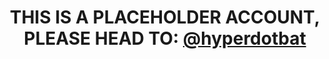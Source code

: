 <h1 align="center">
THIS IS A PLACEHOLDER ACCOUNT, PLEASE HEAD TO: <a href="https://github.com/hyperdotbat">@hyperdotbat</a>
</h1>
